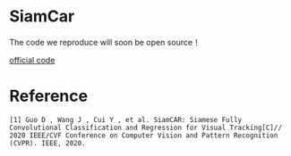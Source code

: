 # SiamCar

The code we reproduce will soon be open source！

[official code](https://github.com/ohhhyeahhh/SiamCAR)

# Reference
`
[1] Guo D , Wang J , Cui Y , et al. SiamCAR: Siamese Fully Convolutional Classification and Regression for Visual Tracking[C]// 2020 IEEE/CVF Conference on Computer Vision and Pattern Recognition (CVPR). IEEE, 2020.
`
